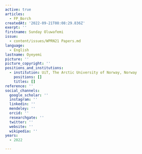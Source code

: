 ```yaml
---
active: true
articles:
  - FP_Borch
createdAt: '2022-09-21T08:08:29.836Z'
exerpt: ''
firstname: Sunday Oluwafemi
issue:
  - content/issues/WPRN21 Papers.md
language:
  - English
lastname: Oyeyemi
picture: ''
picture_copyright: ''
positions_and_institutions:
  - institution: UiT, The Arctic University of Norway, Norway
    positions: []
    titles: []
reference: ''
social_channels:
  google_scholar: ''
  instagram: ''
  linkedin: ''
  mendeley: ''
  orcid: ''
  researchgate: ''
  twitter: ''
  website: ''
  wikipedia: ''
years:
  - 2022

---
```

